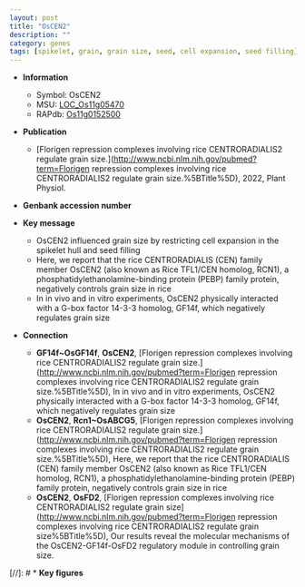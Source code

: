 ```yaml
---
layout: post
title: "OsCEN2"
description: ""
category: genes
tags: [spikelet, grain, grain size, seed, cell expansion, seed filling]
---
```


* **Information**  
    + Symbol: OsCEN2  
    + MSU: [LOC_Os11g05470](http://rice.uga.edu/cgi-bin/ORF_infopage.cgi?orf=LOC_Os11g05470)  
    + RAPdb: [Os11g0152500](http://rapdb.dna.affrc.go.jp/viewer/gbrowse_details/irgsp1?name=Os11g0152500)  

* **Publication**  
    + [Florigen repression complexes involving rice CENTRORADIALIS2 regulate grain size.](http://www.ncbi.nlm.nih.gov/pubmed?term=Florigen repression complexes involving rice CENTRORADIALIS2 regulate grain size.%5BTitle%5D), 2022, Plant Physiol.

* **Genbank accession number**  

* **Key message**  
    + OsCEN2 influenced grain size by restricting cell expansion in the spikelet hull and seed filling
    + Here, we report that the rice CENTRORADIALIS (CEN) family member OsCEN2 (also known as Rice TFL1/CEN homolog, RCN1), a phosphatidylethanolamine-binding protein (PEBP) family protein, negatively controls grain size in rice
    + In in vivo and in vitro experiments, OsCEN2 physically interacted with a G-box factor 14-3-3 homolog, GF14f, which negatively regulates grain size

* **Connection**  
    + __GF14f~OsGF14f__, __OsCEN2__, [Florigen repression complexes involving rice CENTRORADIALIS2 regulate grain size.](http://www.ncbi.nlm.nih.gov/pubmed?term=Florigen repression complexes involving rice CENTRORADIALIS2 regulate grain size.%5BTitle%5D),  In in vivo and in vitro experiments, OsCEN2 physically interacted with a G-box factor 14-3-3 homolog, GF14f, which negatively regulates grain size
    + __OsCEN2__, __Rcn1~OsABCG5__, [Florigen repression complexes involving rice CENTRORADIALIS2 regulate grain size.](http://www.ncbi.nlm.nih.gov/pubmed?term=Florigen repression complexes involving rice CENTRORADIALIS2 regulate grain size.%5BTitle%5D),  Here, we report that the rice CENTRORADIALIS (CEN) family member OsCEN2 (also known as Rice TFL1/CEN homolog, RCN1), a phosphatidylethanolamine-binding protein (PEBP) family protein, negatively controls grain size in rice
    + __OsCEN2__, __OsFD2__, [Florigen repression complexes involving rice CENTRORADIALIS2 regulate grain size](http://www.ncbi.nlm.nih.gov/pubmed?term=Florigen repression complexes involving rice CENTRORADIALIS2 regulate grain size%5BTitle%5D), Our results reveal the molecular mechanisms of the OsCEN2-GF14f-OsFD2 regulatory module in controlling grain size.

[//]: # * **Key figures**  


